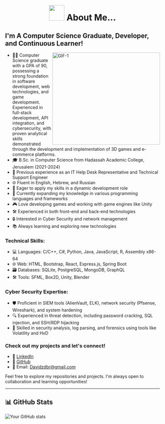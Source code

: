 <h1 align="center"><img src="https://media.giphy.com/media/VgCDAzcKvsR6OM0uWg/giphy.gif" width="50"> About Me...</h1>

## I'm A Computer Science Graduate, Developer, and Continuous Learner!

<img align="right" alt="GIF-1" width="350px" height="300px" src="https://media.giphy.com/media/qgQUggAC3Pfv687qPC/giphy.gif" />

- 👨‍💻 Computer Science graduate with a GPA of 90, possessing a strong foundation in software development, web technologies, and game development. Experienced in full-stack development, API integration, and cybersecurity, with proven analytical skills demonstrated through the development and implementation of 3D games and e-commerce platforms.
- 🎓 B.Sc. in Computer Science from Hadassah Academic College, Jerusalem (2021-2024)
- 💼 Previous experience as an IT Help Desk Representative and Technical Support Engineer
- 🌐 Fluent in English, Hebrew, and Russian
- 🚀 Eager to apply my skills in a dynamic development role
- 🌱 Currently expanding my knowledge in various programming languages and frameworks
- 🎮 Love developing games and working with game engines like Unity
- 🛠️ Experienced in both front-end and back-end technologies
- 🔒 Interested in Cyber Security and network management
- 📚 Always learning and exploring new technologies

### Technical Skills:

- 💻 Languages: C/C++, C#, Python, Java, JavaScript, R, Assembly x86-64
- 🌐 Web: HTML, Bootstrap, React, Express.js, Spring Boot
- 🗃️ Databases: SQLite, PostgreSQL, MongoDB, GraphQL
- 🛠️ Tools: SFML, Box2D, Unity, Blender

### Cyber Security Expertise:
- 🛡️ Proficient in SIEM tools (AlienVault, ELK), network security (Pfsense, Wireshark), and system hardening
- 🔍 Experienced in threat detection, including password cracking, SQL injection, and SSH/RDP hijacking
- 🔐 Skilled in security analysis, log parsing, and forensics using tools like Volatility and HxD

### Check out my projects and let's connect!

- 💼 [LinkedIn](https://www.linkedin.com/in/yourprofile)
- 🐙 [GitHub](https://github.com/lordasd)
- 📧 Email: Davidzdbr@gmail.com

Feel free to explore my repositories and projects. I'm always open to collaboration and learning opportunities!

<hr>
<h2>📊 GitHub Stats</h1>

![Your GitHub stats](https://github-readme-stats.vercel.app/api?username=lordasd&show_icons=true&theme=radical&count_private=true&include_all_commits=true&hide=contribs,prs)
